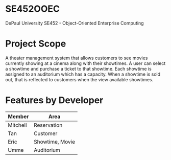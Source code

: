 # SE452OOEC
DePaul University SE452 - Object-Oriented Enterprise Computing

# Project Scope
A theater management system that allows customers to see movies currently showing at a cinema along with their showtimes. A user can select a showtime and purchase a ticket to that showtime. Each showtime is assigned to an auditorium which has a capacity. When a showtime is sold out, that is reflected to customers when the view available showtimes.

# Features by Developer

| Member | Area  |
| ----------- | ----------- |
| Mitchell | Reservation
| Tan | Customer
| Eric | Showtime, Movie
| Umme | Auditorium 
